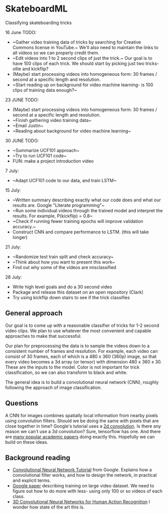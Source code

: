 # SkateboardML
Classifying skateboarding tricks


16 June TODO:

- ~Gather video training data of tricks by searching for Creative Commons license in YouTube.~
    We'll also need to maintain the links to all videos so we can properly credit them.
- ~Edit videos into 1 to 2 second clips of just the trick.~
    Our goal is to have 100 clips of each trick.
    We should start by picking just two tricks- ollie and kickflip?
- (Maybe) start processing videos into homogeneous form: 30 frames / second at a specific length and resolution.
- ~Start reading up on background for video machine learning- is 100 clips of training data enough?~

23 JUNE TODO:
- (Maybe) start processing videos into homogeneous form: 30 frames / second at a specific length and resolution.
- ~Finish gathering video training data~
- ~Email Justin~
- ~Reading about background for video machine learning~

30 JUNE TODO:
- ~Summarize UCF101 approach~
- ~Try to run UCF101 code~
- FUN: make a project introduction video

7 July:

- ~Adapt UCF101 code to our data, and train LSTM~

15 July:

- ~Written summary describing exactly what our code does and what our results are. Google "Literate programming"~
- ~Run some individual videos through the trained model and interpret the results. For example, P(kickflip) = 0.8~
- ~Check if running fewer training epochs will improve validation accuracy.~
- Construct CNN and compare performance to LSTM. (this will take longer)

21 July:
- ~Randomize test train split and check accuracy~
- ~Think about how you want to present this work~
- Find out why some of the videos are misclassified

28 July:
- Write high level goals and do a 30 second video
- Package and release this dataset on an open repository (Clark)
- Try using kickflip down stairs to see if the trick classifies


## General approach

Our goal is to come up with a reasonable classifier of tricks for 1-2 second video clips.
We plan to use whatever the most convenient and capable approaches to make that successful.

Our plan for preprocessing the data is to sample the videos down to a consistent number of frames and resolution.
For example, each video can consist of 30 frames, each of which is a 480 x 360 (360p) image, so that every video becomes a 3d array (or tensor) with dimension 480 x 360 x 30.
These are the inputs to the model.
Color is not important for trick classification, so we can also transform to black and white.

The general idea is to build a convolutional neural network (CNN), roughly following the approach of image classification.


## Questions

A CNN for images combines spatially local information from nearby pixels using convolution filters.
Should we be doing the same with pixels that are close together in time?
Google's tutorial uses a [2d convolution](https://www.tensorflow.org/api_docs/python/tf/keras/layers/Conv2D).
Is there any reason we can't use a 3d convolution?
Sure, tensorflow has one.
And there are [many popular academic papers](https://scholar.google.com/scholar?q=3d+convolution+neural+network+video&hl=en&as_sdt=0&as_vis=1&oi=scholart) doing exactly this.
Hopefully we can build on these ideas.


## Background reading

- [Convolutional Neural Network Tutorial](https://developers.google.com/machine-learning/practica/image-classification/convolutional-neural-networks) from Google.
    Explains how a convolutional filter works, and how to design the network, in practical and explicit terms.
- [Google paper](https://static.googleusercontent.com/media/research.google.com/en//pubs/archive/42455.pdf) describing training on large video dataset.
    We need to figure out how to do more with less- using only 100 or so videos of each class.
- [3D Convolutional Neural Networks for Human Action Recognition](https://icml.cc/Conferences/2010/papers/100.pdf)
    I wonder how state of the art this is.
